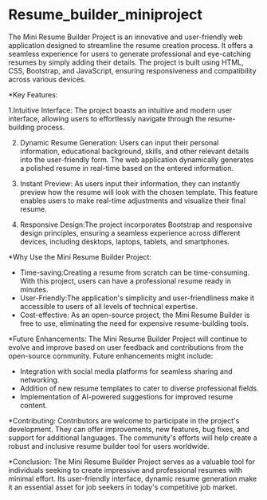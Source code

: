 # Resume_builder_miniproject

The Mini Resume Builder Project is an innovative and user-friendly web application designed to streamline the resume creation process. It offers a seamless experience for users to generate professional and eye-catching resumes by simply adding their details. The project is built using HTML, CSS, Bootstrap, and JavaScript, ensuring responsiveness and compatibility across various devices.

*Key Features:

1.Intuitive Interface: The project boasts an intuitive and modern user interface, allowing users to effortlessly navigate through the resume-building process.

2. Dynamic Resume Generation: Users can input their personal information, educational background, skills, and other relevant details into the user-friendly form. The web application dynamically generates a polished resume in real-time based on the entered information.

3. Instant Preview: As users input their information, they can instantly preview how the resume will look with the chosen template. This feature enables users to make real-time adjustments and visualize their final resume.

4. Responsive Design:The project incorporates Bootstrap and responsive design principles, ensuring a seamless experience across different devices, including desktops, laptops, tablets, and smartphones.

*Why Use the Mini Resume Builder Project:
- Time-saving:Creating a resume from scratch can be time-consuming. With this project, users can have a professional resume ready in minutes.
- User-Friendly:The application's simplicity and user-friendliness make it accessible to users of all levels of technical expertise.
- Cost-effective: As an open-source project, the Mini Resume Builder is free to use, eliminating the need for expensive resume-building tools.

*Future Enhancements:
The Mini Resume Builder Project will continue to evolve and improve based on user feedback and contributions from the open-source community. Future enhancements might include:
- Integration with social media platforms for seamless sharing and networking.
- Addition of new resume templates to cater to diverse professional fields.
- Implementation of AI-powered suggestions for improved resume content.

*Contributing:
Contributors are welcome to participate in the project's development. They can offer improvements, new features, bug fixes, and support for additional languages. The community's efforts will help create a robust and inclusive resume builder tool for users worldwide.

*Conclusion:
The Mini Resume Builder Project serves as a valuable tool for individuals seeking to create impressive and professional resumes with minimal effort. Its user-friendly interface, dynamic resume generation  make it an essential asset for job seekers in today's competitive job market.
